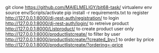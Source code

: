 git clone https://github.com/MAIELMELIGY/bit68-task/
virtualenv env 
source env/Scripts/activate
pip install -r requirements.txt
to register http://127.0.0.1:8000/dj-rest-auth/registration/
to login http://127.0.0.1:8000/dj-rest-auth/login/
to retreive product http://127.0.0.1:8000/Listproduct/
to create product user only  http://127.0.0.1:8000/productlistcreate/
to filter by user 
http://127.0.0.1:8000/productlistcreate/?created_by=1
to order by price 
http://127.0.0.1:8000/productlistcreate/?ordering=-price
